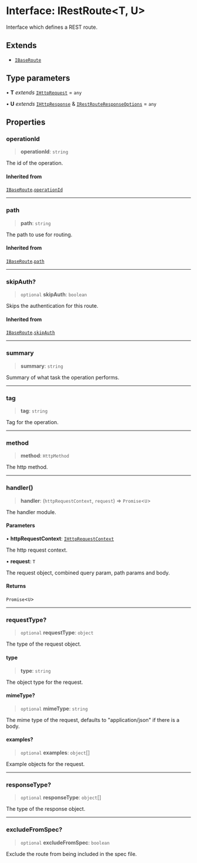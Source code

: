# Interface: IRestRoute\<T, U\>

Interface which defines a REST route.

## Extends

- [`IBaseRoute`](IBaseRoute.md)

## Type parameters

• **T** *extends* [`IHttpRequest`](IHttpRequest.md) = `any`

• **U** *extends* [`IHttpResponse`](IHttpResponse.md) & [`IRestRouteResponseOptions`](IRestRouteResponseOptions.md) = `any`

## Properties

### operationId

> **operationId**: `string`

The id of the operation.

#### Inherited from

[`IBaseRoute`](IBaseRoute.md).[`operationId`](IBaseRoute.md#operationid)

***

### path

> **path**: `string`

The path to use for routing.

#### Inherited from

[`IBaseRoute`](IBaseRoute.md).[`path`](IBaseRoute.md#path)

***

### skipAuth?

> `optional` **skipAuth**: `boolean`

Skips the authentication for this route.

#### Inherited from

[`IBaseRoute`](IBaseRoute.md).[`skipAuth`](IBaseRoute.md#skipauth)

***

### summary

> **summary**: `string`

Summary of what task the operation performs.

***

### tag

> **tag**: `string`

Tag for the operation.

***

### method

> **method**: `HttpMethod`

The http method.

***

### handler()

> **handler**: (`httpRequestContext`, `request`) => `Promise`\<`U`\>

The handler module.

#### Parameters

• **httpRequestContext**: [`IHttpRequestContext`](IHttpRequestContext.md)

The http request context.

• **request**: `T`

The request object, combined query param, path params and body.

#### Returns

`Promise`\<`U`\>

***

### requestType?

> `optional` **requestType**: `object`

The type of the request object.

#### type

> **type**: `string`

The object type for the request.

#### mimeType?

> `optional` **mimeType**: `string`

The mime type of the request, defaults to "application/json" if there is a body.

#### examples?

> `optional` **examples**: `object`[]

Example objects for the request.

***

### responseType?

> `optional` **responseType**: `object`[]

The type of the response object.

***

### excludeFromSpec?

> `optional` **excludeFromSpec**: `boolean`

Exclude the route from being included in the spec file.

